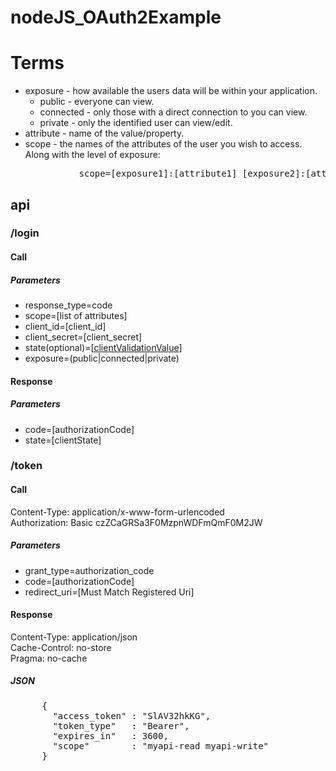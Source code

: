 # nodeJS_OAuth2Example

# Terms
- exposure - how available the users data will be within your application.
  - public - everyone can view.
  - connected - only those with a direct connection to you can view.
  - private - only the identified user can view/edit.
- attribute - name of the value/property.
- scope - the names of the attributes of the user you wish to access. Along with the level of exposure:
<pre>             scope=[exposure1]:[attribute1] [exposure2]:[attribute2] [exposure3]:[attribute3]...</pre>

## api
### /login
#### Call
##### Parameters
- response_type=code
- scope=[list of attributes]
- client_id=[client_id]
- client_secret=[client_secret]
- state(optional)=[[clientValidationValue](https://tools.ietf.org/html/rfc6749#section-10.12)]
- exposure=(public|connected|private)

#### Response
##### Parameters
- code=[authorizationCode]
- state=[clientState]

### /token
#### Call
Content-Type: application/x-www-form-urlencoded<br>
Authorization: Basic czZCaGRSa3F0MzpnWDFmQmF0M2JW

##### Parameters
- grant_type=authorization_code
- code=[authorizationCode]
- redirect_uri=[Must Match Registered Uri]

#### Response
Content-Type: application/json<br>
Cache-Control: no-store<br>
Pragma: no-cache
##### JSON
<pre>
      {
        "access_token" : "SlAV32hkKG",
        "token_type"   : "Bearer",
        "expires_in"   : 3600,
        "scope"        : "myapi-read myapi-write"
      }
</pre>
